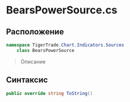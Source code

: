 
# BearsPowerSource.cs
## Расположение
```csharp
namespace TigerTrade.Chart.Indicators.Sources  
    class BearsPowerSource
```

> Описание

## Синтаксис
```csharp
public override string ToString()
```
